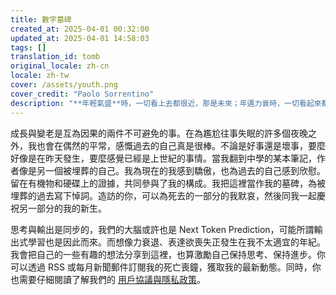 ```yaml
---
title: 數字墓碑
created_at: 2025-04-01 00:32:00
updated_at: 2025-04-01 14:58:03
tags: []
translation_id: tomb
original_locale: zh-cn
locale: zh-tw
cover: /assets/youth.png
cover_credit: "Paolo Sorrentino"
description: "**年輕氣盛**時，一切看上去都很近，那是未來；年邁力衰時，一切看起來都很遠，那是過去。"
---
```


成長與變老是互為因果的兩件不可避免的事。在為尷尬往事失眠的許多個夜晚之外，我也會在偶然的平常，感慨過去的自己真是很棒。不論是好事還是壞事，要麼好像是在昨天發生，要麼感覺已經是上世紀的事情。當我翻到中學的某本筆記，作者像是另一個被埋葬的自己。我為現在的我感到驕傲，也為過去的自己感到欣慰。留在有機物和硬碟上的證據，共同參與了我的構成。我把這裡當作我的墓碑，為被埋葬的過去寫下悼詞。造訪的你，可以為死去的一部分的我默哀，然後同我一起慶祝另一部分的我的新生。

思考與輸出是同步的，我們的大腦或許也是 Next Token
Prediction，可能所謂輸出式學習也是因此而來。而想像力衰退、表達欲喪失正發生在我不太適宜的年紀。我會把自己的一些有趣的想法分享到這裡，也算激勵自己保持思考、保持進步。你可以透過 RSS
或每月新聞郵件訂閱我的死亡喪鐘，獲取我的最新動態。同時，你也需要仔細閱讀了解我們的 [用戶協議與隱私政策](/zh-tw/blog/terms)。
